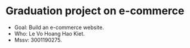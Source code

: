 # Graduation project on e-commerce

- Goal: Build an e-commerce website.
- Who: Le Vo Hoang Hao Kiet. 
- Mssv: 3001190275. 
